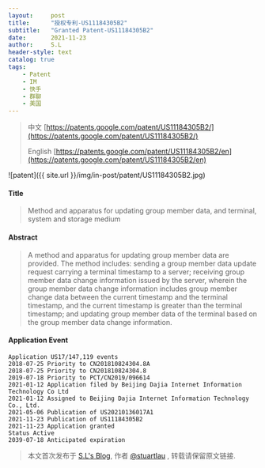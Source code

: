 ```yaml
---
layout:     post
title:      "授权专利-US11184305B2"
subtitle:   "Granted Patent-US11184305B2"
date:       2021-11-23
author:     S.L
header-style: text
catalog: true
tags:
    - Patent
    - IM
    - 快手
    - 群聊
    - 美国
---
```

> 中文 [https://patents.google.com/patent/US11184305B2/](https://patents.google.com/patent/US11184305B2/)
>
> English [https://patents.google.com/patent/US11184305B2/en](https://patents.google.com/patent/US11184305B2/en)

![patent]({{ site.url }}/img/in-post/patent/US11184305B2.jpg)

#### Title
> Method and apparatus for updating group member data, and terminal, system and storage medium









#### Abstract
> A method and apparatus for updating group member data are provided. The method includes: sending a group member data update request carrying a terminal timestamp to a server; receiving group member data change information issued by the server, wherein the group member data change information includes group member change data between the current timestamp and the terminal timestamp, and the current timestamp is greater than the terminal timestamp; and updating group member data of the terminal based on the group member data change information.









#### Application Event
```
Application US17/147,119 events 
2018-07-25 Priority to CN201810824304.8A
2018-07-25 Priority to CN201810824304.8
2019-07-18 Priority to PCT/CN2019/096614
2021-01-12 Application filed by Beijing Dajia Internet Information Technology Co Ltd
2021-01-12 Assigned to Beijing Dajia Internet Information Technology Co., Ltd.
2021-05-06 Publication of US20210136017A1
2021-11-23 Publication of US11184305B2
2021-11-23 Application granted
Status Active
2039-07-18 Anticipated expiration
```
> 本文首次发布于 [S.L's Blog](https://liushuo.me), 作者 [@stuartlau](http://github.com/stuartlau) ,
转载请保留原文链接.
